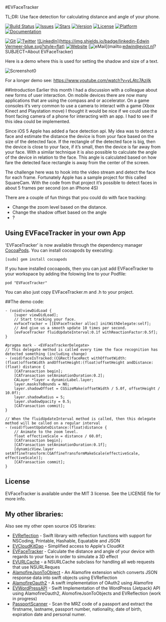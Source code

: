 
#EVFaceTracker

TL;DR: Use face detection for calculating distance and angle of your phone.

[![Build Status](https://travis-ci.org/evermeer/EVFaceTracker.svg?style=flat)](https://travis-ci.org/evermeer/EVFaceTracker)
[![Issues](https://img.shields.io/github/issues-raw/evermeer/EVFaceTracker.svg?style=flat)](https://github.com/evermeer/EVFaceTracker/issues)
[![Stars](https://img.shields.io/github/stars/evermeer/EVFaceTracker.svg?style=flat)](https://github.com/evermeer/EVFaceTracker/stargazers)
[![Version](https://img.shields.io/cocoapods/v/EVFaceTracker.svg?style=flat)](http://cocoadocs.org/docsets/EVFaceTracker)
[![License](https://img.shields.io/cocoapods/l/EVFaceTracker.svg?style=flat)](http://cocoadocs.org/docsets/EVFaceTracker)
[![Platform](https://img.shields.io/cocoapods/p/EVFaceTracker.svg?style=flat)](http://cocoadocs.org/docsets/EVFaceTracker)
[![Documentation](https://img.shields.io/badge/documented-100%-brightgreen.svg?style=flat)](http://cocoadocs.org/docsets/EVFaceTracker)

[![Git](https://img.shields.io/badge/GitHub-evermeer-blue.svg?style=flat)](https://github.com/evermeer)
[![Twitter](https://img.shields.io/badge/twitter-@evermeer-blue.svg?style=flat)](http://twitter.com/evermeer)
[![LinkedIn](https://img.shields.io/badge/linkedin-Edwin Vermeer-blue.svg?style=flat)](http://nl.linkedin.com/in/evermeer/en)
[![Website](https://img.shields.io/badge/website-evict.nl-blue.svg?style=flat)](http://evict.nl)
[![eMail](https://img.shields.io/badge/email-edwin@evict.nl-blue.svg?style=flat)](mailto:edwin@evict.nl?SUBJECT=About EVFaceTracker)

Here is a demo where this is used for setting the shadow and size of a text.

![Screenshot0](https://github.com/evermeer/EVFaceTracker/blob/master/EVFaceTracker.gif?raw=true)

For a longer demo see: https://www.youtube.com/watch?v=yLAtc7AzjIk


##Introduction
Earlier this month I had a discussion with a colleague about new forms of user interaction. On mobile devices there are now many applications that are using the compass and or accelerator. On a game consoles it’s very common to use a camera to interact with a game (Xbox Kinect and Playstation move) I thought it would be nice if we could use the front facing camera of a phone for interacting with an app. I had to see if this idea could be implemented.

Since iOS 5 Apple has added a face detection api. My idea was to detect a face and estimate the distance the device is from your face based on the size of the detected face. If the rectangle of the detected face is big, then the device is close to your face, if it’s small, then the device is far away from your face. With a similar technique it is also possible to calculate the angle of the device in relation to the face. This angle is calculated based on how fare the detected face rectangle is away from the center of the screen.

The challenge here was to hook into the video stream and detect the face for each frame. Fortunately Apple has a sample project for this called SquareCam. With the code from that project it’s possible to detect faces in about 5 frames per second (on an iPhone 4S)

There are a couple of fun things that you could do with face tracking:

- Change the zoom level based on the distance.
- Change the shadow offset based on the angle
- ?


## Using EVFaceTracker in your own App 

'EVFaceTracker' is now available through the dependency manager [CocoaPods](http://cocoapods.org). 
You can install cocoapods by executing:

```
[sudo] gem install cocoapods
```

If you have installed cocoapods, then you can just add EVFaceTracker to your workspace by adding the folowing line to your Podfile:

```
pod "EVFaceTracker"
```

You can also just copy EVFaceTracker.m and .h to your project. 


##The demo code:

```
- (void)viewDidLoad {
    [super viewDidLoad];
    // Start tracking your face.
    evFaceTracker = [[EVFaceTracker alloc] initWithDelegate:self];
    // And give us a smooth update 10 times per second.
    [evFaceTracker fluidUpdateInterval:0.1f withReactionFactor:0.5f];
}

#pragma mark - <EVFaceTrackerDelegate>
// This delegate method is called every time the face recognition has detected something (including change)
- (void)faceIsTracked:(CGRect)faceRect withOffsetWidth:(float)offsetWidth andOffsetHeight:(float)offsetHeight andDistance:(float) distance {
    [CATransaction begin];
    [CATransaction setAnimationDuration:0.2];
    CALayer *layer = dynamicLabel.layer;
    layer.masksToBounds = NO;
    layer.shadowOffset = CGSizeMake(offsetWidth / 5.0f, offsetHeight / 10.0f);
    layer.shadowRadius = 5;
    layer.shadowOpacity = 0.5;
    [CATransaction commit];
}

// When the fluidUpdateInterval method is called, then this delegate method will be called on a regular interval
- (void)fluentUpdateDistance:(float)distance {
    // Animate to the zoom level.
    float effectiveScale = distance / 60.0f;
    [CATransaction begin];
    [CATransaction setAnimationDuration:0.1f];
    [dynamicView.layer setAffineTransform:CGAffineTransformMakeScale(effectiveScale, effectiveScale)];
    [CATransaction commit];
}
```

## License

EVFaceTracker is available under the MIT 3 license. See the LICENSE file for more info.

## My other libraries:
Also see my other open source iOS libraries:

- [EVReflection](https://github.com/evermeer/EVReflection) - Swift library with reflection functions with support for NSCoding, Printable, Hashable, Equatable and JSON 
- [EVCloudKitDao](https://github.com/evermeer/EVCloudKitDao) - Simplified access to Apple's CloudKit
- [EVFaceTracker](https://github.com/evermeer/EVFaceTracker) - Calculate the distance and angle of your device with regards to your face in order to simulate a 3D effect
- [EVURLCache](https://github.com/evermeer/EVURLCache) - a NSURLCache subclass for handling all web requests that use NSURLReques
- [AlamofireJsonToObject](https://github.com/evermeer/AlamofireJsonToObjects) - An Alamofire extension which converts JSON response data into swift objects using EVReflection
- [AlamofireOauth2](https://github.com/evermeer/AlamofireOauth2) - A swift implementation of OAuth2 using Alamofire
- [EVWordPressAPI](https://github.com/evermeer/EVWordPressAPI) - Swift Implementation of the WordPress (Jetpack) API using AlamofireOauth2, AlomofireJsonToObjects and EVReflection (work in progress)
- [PassportScanner](https://github.com/evermeer/PassportScanner) - Scan the MRZ code of a passport and extract the firstname, lastname, passport number, nationality, date of birth, expiration date and personal numer.
